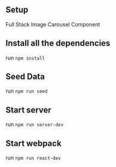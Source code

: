 Setup
-----

Full Stack Image Carousel Component

Install all the dependencies
-----
run ```npm install```

Seed Data
---------
run ```npm run seed```

Start server
------------
run ```npm run server-dev```

Start webpack
------------
run ```npm run react-dev```


